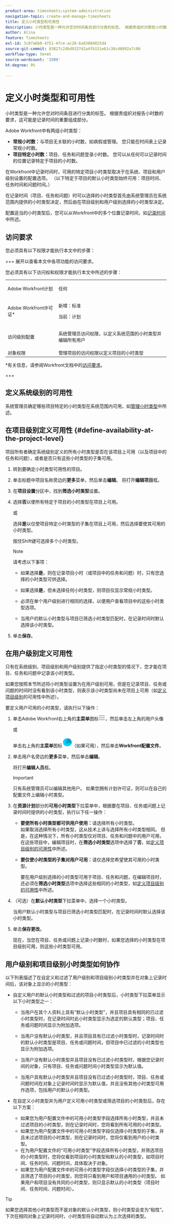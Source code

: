 ```yaml
---
product-area: timesheets;system-administration
navigation-topic: create-and-manage-timesheets
title: 定义小时类型和可用性
description: 小时类型是一种允许您对时间条目进行分类的标签。 根据贵组织对报告小时数的要求，这可能是记录时间的重要组成部分。
author: Alina
feature: Timesheets
exl-id: 3c07a6b0-4751-4fce-ac28-6a83084025d4
source-git-commit: 83827c24bd9157d2a4fb151e61c38cd6892a7c86
workflow-type: tm+mt
source-wordcount: '1509'
ht-degree: 0%

---
```


# 定义小时类型和可用性

<!--Audited: 10/2024-->

小时类型是一种允许您对时间条目进行分类的标签。 根据贵组织对报告小时数的要求，这可能是记录时间的重要组成部分。

Adobe Workfront中有两组小时类型：

* **常规小时数：**&#x200B;与项目无关联的小时数，如病假或管理。 您只能在时间表上记录常规小时数。
* **项目特定小时数：**&#x200B;项目、任务和问题登录小时数。 您可以从任何可以记录时间的位置记录特定于项目的小时数。

在Workfront中记录时间时，可用的特定项目小时类型取决于在系统、项目和用户级别设置的配置选项。 （以下特定于项目的默认小时类型始终可用：项目时间、任务时间和问题时间。）

在记录时间（项目、任务和问题）时可以选择的小时类型首先由系统管理员在系统范围内提供的小时类型决定，然后由在项目级别和用户级别选择的小时类型决定。

配置适当的小时类型后，您可以从Workfront中的多个位置记录时间，如[记录时间](../../timesheets/create-and-manage-timesheets/log-time.md)中所述。

## 访问要求

您必须具有以下权限才能执行本文中的步骤：

+++ 展开以查看本文中各项功能的访问要求。

您必须具有以下访问权和权限才能执行本文中所述的步骤：

<table style="table-layout:auto"> 
 <col> 
 </col> 
 <col> 
 </col> 
 <tbody> 
  <tr> 
   <td role="rowheader">Adobe Workfront计划</td> 
   <td> <p>任何</p> </td> 
  </tr> 
  <tr> 
   <td role="rowheader">Adobe Workfront许可证*</td> 
   <td> <p>新增：标准</p> 
   <p>当前：计划</p>
   </td> 
  </tr> 
  <tr> 
   <td role="rowheader">访问级别配置</td> 
   <td> <p>系统管理员访问权限，以定义系统范围的小时类型并编辑所有用户</p> </td> 
  </tr> 
  <tr> 
   <td role="rowheader">对象权限</td> 
   <td>管理项目的访问权限以定义项目的小时类型</td> 
  </tr> 
 </tbody> 
</table>

*有关信息，请参阅Workfront文档中的[访问要求](/help/quicksilver/administration-and-setup/add-users/access-levels-and-object-permissions/access-level-requirements-in-documentation.md)。

+++

## 定义系统级别的可用性

系统管理员确定哪些项目特定的小时类型在系统范围内可用，如[管理小时类型](../../administration-and-setup/set-up-workfront/configure-timesheets-schedules/hour-types.md)中所述。

## 在项目级别定义可用性 {#define-availability-at-the-project-level}

项目所有者确定系统级别定义的所有小时类型是否在该项目上可用（以及项目中的任务和问题），或者是否只有这些小时类型的子集可用。

1. 转到要确定小时类型可用性的项目。
1. 单击标题中项目名称旁边的&#x200B;**更多**&#x200B;菜单，然后单击&#x200B;**编辑**。
将打开&#x200B;**编辑项目**&#x200B;框。

1. 在&#x200B;**项目设置**&#x200B;分区中，找到&#x200B;**筛选小时类型**&#x200B;设置。

1. 选择&#x200B;**否**&#x200B;以使所有特定于项目的小时类型在项目上可用。

   或

   选择&#x200B;**是**&#x200B;以仅使项目特定小时类型的子集在项目上可用，然后选择要使其可用的小时类型。

   按住Shift键可选择多个小时类型。

   >[!NOTE]
   >
   >   请考虑以下事项：
   >   
   >   * 如果选择&#x200B;**是**，则在记录项目小时（或项目中的任务和问题）时，只有您选择的小时类型可供选择。
   >   
   >   * 如果选择&#x200B;**是**，但未选择任何小时类型，则项目仅显示常规小时类型。
   >
   >   * 必须在单个用户级别进行相同的选择，以便用户查看项目中的这些小时类型选项。
   >
   >   * 当用户的默认小时类型与项目已筛选小时类型匹配时，在记录时间时默认选择该小时类型。

1. 单击&#x200B;**保存**。

## 在用户级别定义可用性

只有在系统级别、项目级别和用户级别提供了指定小时类型的情况下，您才能在项目、任务和问题中记录该小时类型。

如果您按照本节所述将小时类型设置为在用户级别可用，但是在记录项目、任务或问题的时间时没有看到该小时类型，则表示该小时类型尚未在项目上可用（如[定义项目级别](#define-availability-at-the-project-level)的可用性中所述）。

要定义用户可用的小时类型，请执行以下操作：

1. 单击Adobe Workfront右上角的&#x200B;**主菜单**&#x200B;图标![](assets/main-menu-icon.png)，然后单击左上角的用户头像

   或

   单击右上角的&#x200B;**主菜单**&#x200B;图标![](assets/adobe-main-menu.png)（如果可用），然后单击&#x200B;**Workfront配置文件**。

1. 单击用户名旁边的&#x200B;**更多**&#x200B;菜单，然后单击&#x200B;**编辑**。

   将打开&#x200B;**编辑人员**&#x200B;框。

   >[!IMPORTANT]
   >
   >只有系统管理员可以编辑其他用户。 如果您拥有计划许可证，则可以在自己的配置文件上编辑小时类型。


1. 在&#x200B;**资源计划**&#x200B;部分的&#x200B;**可用小时类型**&#x200B;下拉菜单中，根据要在项目、任务或问题上记录时间时提供的小时类型，执行以下任一操作：

   * **要使所有小时类型都可供用户使用：**&#x200B;请选择所有小时类型。\
     如果取消选择所有小时类型，这从技术上讲与选择所有小时类型相同。 但是，在这种情况下，所有小时类型仅对项目、任务和问题中的用户可用，在这些项目中，编辑项目时，在&#x200B;**筛选小时类型**&#x200B;选项中选择了&#x200B;**否**，如[定义项目级别的可用性](#define-availability-at-the-project-level)中所述。
   * **要仅使小时类型的子集对用户可用：**&#x200B;请仅选择您希望使其可用的小时类型。

     要在用户级别选择的小时类型可用于项目、任务和问题，在编辑项目时，还必须在&#x200B;**筛选小时类型**&#x200B;选项中选择这些相同的小时类型，如[定义项目级别的可用性](#define-availability-at-the-project-level)中所述。

1. （可选）在&#x200B;**默认小时类型**&#x200B;下拉菜单中，选择一个小时类型。

   当用户默认小时类型与项目已筛选小时类型匹配时，在记录时间时默认选择该小时类型。

1. 单击&#x200B;**保存更改**。

   现在，当您在项目、任务或问题上记录小时数时，如果您选择的小时类型在项目级别可用，则这些小时类型可用。

## 用户级别和项目级别小时类型如何协作

以下列表描述了在自定义和过滤了用户级别和项目级别小时类型并在对象上记录时间后，该对象上显示的小时类型：

* 自定义用户的默认小时类型和过滤的项目小时类型后，小时类型下拉菜单显示以下小时类型之一：

   * 当用户在其个人资料上具有“默认小时类型”，并且项目具有相同的已过滤小时类型时，在记录时间时此小时类型显示为选定的默认类型；项目、任务或问题时间显示为附加选项。

   * 当用户没有默认小时类型，并且项目具有已过滤小时类型时，记录时间时的默认小时类型是项目、任务或问题时间，但项目中已过滤的小时类型也显示为附加选项。

   * 当用户没有默认小时类型并且项目没有已过滤小时类型时，根据您记录时间的对象，只有项目、任务或问题时间小时类型显示为默认值。

   * 当用户具有默认小时类型并且项目没有已过滤小时类型时，项目、任务或问题时间在对象上记录时间时显示为默认值，并且没有其他小时类型可用作选项，包括用户的默认小时类型。

* 在自定义小时类型并为用户定义可用小时类型或筛选项目的小时类型后，存在以下方案：

   * 如果您为用户配置文件中的可用小时类型字段选择所有小时类型，并且未过滤项目的小时类型，则在记录时间时，您将看到所有可用的小时类型。
   * 如果您为用户配置文件中的可用小时类型字段仅选择小时类型的子集，并且未过滤项目的小时类型，则在记录时间时，您将仅看到用户的小时类型。
   * 在为用户配置文件的“可用小时类型”字段选择所有小时类型，并筛选项目的小时类型时，您将仅看到项目的小时类型和默认的小时类型，如项目时间、任务时间、问题时间，具体取决于对象。
   * 如果您为用户配置文件中的可用小时类型字段仅选择小时类型的子集，并且筛选了项目的小时类型，则您将只看到用户和项目通用的小时类型。 如果用户和项目没有共同的小时类型，则只显示默认的小时类型（项目时间、任务时间、问题时间）。

>[!TIP]
>
>   如果您选择其他小时类型而不是对象的默认小时类型，则小时类型会变为“粘性”。 下次在相同对象上记录时间时，小时类型将自动默认为上次选择的类型。

